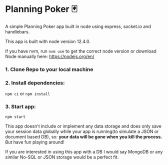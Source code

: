 # Planning Poker 🃏

A simple Planning Poker app built in node using express, socket.io and handlebars. 

This app is built with node version 12.4.0.

If you have nvm, run `nvm use` to get the correct node version or download Node manually here:  https://nodejs.org/en/

### 1. Clone Repo to your local machine

### 2. Install dependencies:
`npm ci` or `npm install`

### 3. Start app:
`npm start`

This app doesn't include or implement any data storage and does only save your session data globally while your app is running(to simulate a JSON or document based DB), so: **your data will be gone when you kill the process.** But have fun playing around!

If you are interested in using this app with a DB I would say MongoDB or any similar No-SQL or JSON storage would be a perfect fit.
